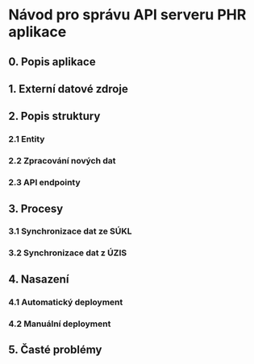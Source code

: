 # Návod pro správu API serveru PHR aplikace
## 0. Popis aplikace
## 1. Externí datové zdroje
## 2. Popis struktury
### 2.1 Entity
### 2.2 Zpracování nových dat
### 2.3 API endpointy
## 3. Procesy
### 3.1 Synchronizace dat ze SÚKL
### 3.2 Synchronizace dat z ÚZIS
## 4. Nasazení
### 4.1 Automatický deployment
### 4.2 Manuální deployment
## 5. Časté problémy

